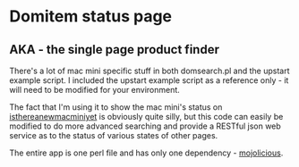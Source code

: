 # Domitem status page
## AKA - the single page product finder

There's a lot of mac mini specific stuff in both domsearch.pl and the
upstart example script. I included the upstart example script as a
reference only - it will need to be modified for your environment.

The fact that I'm using it to show the mac mini's status on
[isthereanewmacminiyet](http://isthereanewmacminiyet.dudid.com) is
obviously quite silly, but this code can easily be modified to do more
advanced searching and provide a RESTful json web service as to the
status of various states of other pages.

The entire app is one perl file and has only one dependency -
[mojolicious](http://mojolicio.us).
